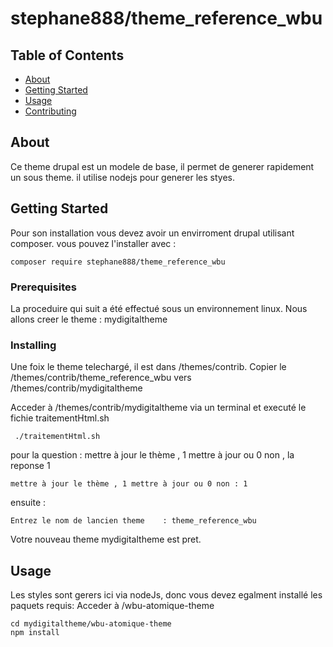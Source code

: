 # stephane888/theme_reference_wbu

## Table of Contents

- [About](#about)
- [Getting Started](#getting_started)
- [Usage](#usage)
- [Contributing](../CONTRIBUTING.md)

## About <a name = "about"></a>

Ce theme drupal est un modele de base, il permet de generer rapidement un sous theme. il utilise nodejs pour generer les styes.

## Getting Started <a name = "getting_started"></a>

Pour son installation vous devez avoir un envirroment drupal utilisant composer.
vous pouvez l'installer avec :

```
composer require stephane888/theme_reference_wbu
```

### Prerequisites

La proceduire qui suit a été effectué sous un environnement linux.
Nous allons creer le theme : mydigitaltheme

### Installing

Une foix le theme telechargé, il est dans /themes/contrib.
Copier le /themes/contrib/theme_reference_wbu vers /themes/contrib/mydigitaltheme

Acceder à /themes/contrib/mydigitaltheme via un terminal et executé le fichie traitementHtml.sh

```
 ./traitementHtml.sh
```

pour la question : mettre à jour le thème , 1 mettre à jour ou 0 non , la reponse 1

```
mettre à jour le thème , 1 mettre à jour ou 0 non : 1
```

ensuite :

```
Entrez le nom de lancien theme    : theme_reference_wbu
```

Votre nouveau theme mydigitaltheme est pret.

## Usage <a name = "usage"></a>

Les styles sont gerers ici via nodeJs, donc vous devez egalment installé les paquets requis:
Acceder à /wbu-atomique-theme

```
cd mydigitaltheme/wbu-atomique-theme
npm install
```
